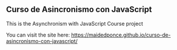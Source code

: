 ## Curso de Asincronismo con JavaScript

This is the Asynchronism with JavaScript Course project

You can visit the site here: https://maidedponce.github.io/curso-de-asincronismo-con-javascript/
